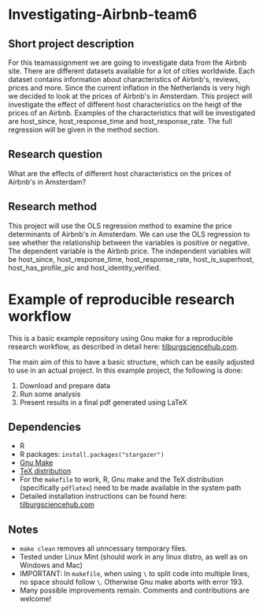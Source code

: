 
# Investigating-Airbnb-team6
## Short project description 
For this teamassignment we are going to investigate data from the Airbnb site. There are different datasets available for a lot of cities worldwide. Each dataset contains information about characteristics of Airbnb's, reviews, prices and more. Since the current inflation in the Netherlands is very high we decided to look at the prices of Airbnb's in Amsterdam. This project will investigate the effect of different host characteristics on the heigt of the prices of an Airbnb. Examples of the characteristics that will be investigated are host_since, host_response_time and host_response_rate. The full regression will be given in the method section.

## Research question
What are the effects of different host characteristics on the prices of Airbnb's in Amsterdam?

## Research method
This project will use the OLS regression method to examine the price determinants of Airbnb's in Amsterdam. We can use the OLS regression to see whether the relationship between the variables is positive or negative. The dependent variable is the Airbnb price. The independent variables will be host_since, host_response_time, host_response_rate, host_is_superhost, host_has_profile_pic and host_identity_verified.



# Example of reproducible research workflow 

This is a basic example repository using Gnu make for a reproducible research workflow, as described in detail here: [tilburgsciencehub.com](http://tilburgsciencehub.com/). 

The main aim of this to have a basic structure, which can be easily adjusted to use in an actual project.  In this example project, the following is done: 
1. Download and prepare data
2. Run some analysis
3. Present results in a final pdf generated using LaTeX

## Dependencies
- R 
- R packages: `install.packages("stargazer")`
- [Gnu Make](https://tilburgsciencehub.com/get/make) 
- [TeX distribution](https://tilburgsciencehub.com/get/latex/?utm_campaign=referral-short)
- For the `makefile` to work, R, Gnu make and the TeX distribution (specifically `pdflatex`) need to be made available in the system path 
- Detailed installation instructions can be found here: [tilburgsciencehub.com](http://tilburgsciencehub.com/)


## Notes
- `make clean` removes all unncessary temporary files. 
- Tested under Linux Mint (should work in any linux distro, as well as on Windows and Mac) 
- IMPORTANT: In `makefile`, when using `\` to split code into multiple lines, no space should follow `\`. Otherwise Gnu make aborts with error 193. 
- Many possible improvements remain. Comments and contributions are welcome!
